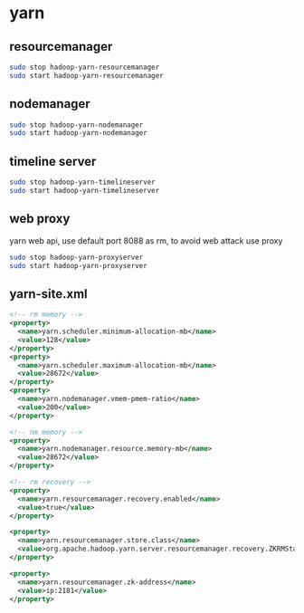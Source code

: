 # yarn

## resourcemanager

```bash
sudo stop hadoop-yarn-resourcemanager
sudo start hadoop-yarn-resourcemanager
```

## nodemanager

```bash
sudo stop hadoop-yarn-nodemanager
sudo start hadoop-yarn-nodemanager
```

## timeline server

```bash
sudo stop hadoop-yarn-timelineserver
sudo start hadoop-yarn-timelineserver
```

## web proxy

yarn web api, use default port 8088 as rm, to avoid web attack use proxy

```bash
sudo stop hadoop-yarn-proxyserver
sudo start hadoop-yarn-proxyserver
```

## yarn-site.xml

```xml
<!-- rm memory -->
<property>
  <name>yarn.scheduler.minimum-allocation-mb</name>
  <value>128</value>
</property>
<property>
  <name>yarn.scheduler.maximum-allocation-mb</name>
  <value>28672</value>
</property>
<property>
  <name>yarn.nodemanager.vmem-pmem-ratio</name>
  <value>200</value>
</property>

<!-- nm memory -->
<property>
  <name>yarn.nodemanager.resource.memory-mb</name>
  <value>28672</value>
</property>

<!-- rm recovery -->
<property>
  <name>yarn.resourcemanager.recovery.enabled</name>
  <value>true</value>
</property>

<property>
  <name>yarn.resourcemanager.store.class</name>
  <value>org.apache.hadoop.yarn.server.resourcemanager.recovery.ZKRMStateStore</value>
</property>

<property>
  <name>yarn.resourcemanager.zk-address</name>
  <value>ip:2181</value>
</property>
```
